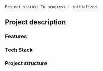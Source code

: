 ```Project status: In progress - initialized.```


## **Project description**



### Features


### Tech Stack


### Project structure


